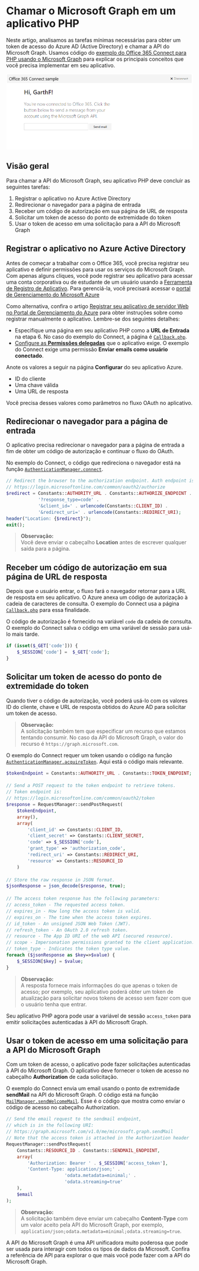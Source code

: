 ﻿# Chamar o Microsoft Graph em um aplicativo PHP 

Neste artigo, analisamos as tarefas mínimas necessárias para obter um token de acesso do Azure AD (Active Directory) e chamar a API do Microsoft Graph. Usamos código do [exemplo do Office 365 Connect para PHP usando o Microsoft Graph](https://github.com/microsoftgraph/php-connect-rest-sample) para explicar os principais conceitos que você precisa implementar em seu aplicativo.

![Captura de tela do exemplo de conexão com o Office 365 para PHP](./images/web-screenshot.png)

## Visão geral

Para chamar a API do Microsoft Graph, seu aplicativo PHP deve concluir as seguintes tarefas:

1. Registrar o aplicativo no Azure Active Directory
2. Redirecionar o navegador para a página de entrada
3. Receber um código de autorização em sua página de URL de resposta
4. Solicitar um token de acesso do ponto de extremidade do token
5. Usar o token de acesso em uma solicitação para a API do Microsoft Graph

<!--<a name="register"/>-->
## Registrar o aplicativo no Azure Active Directory

Antes de começar a trabalhar com o Office 365, você precisa registrar seu aplicativo e definir permissões para usar os serviços do Microsoft Graph. 
Com apenas alguns cliques, você pode registrar seu aplicativo para acessar uma conta corporativa ou de estudante de um usuário usando a [Ferramenta de Registro de Aplicativo](https://dev.office.com/app-registration). Para gerenciá-la, você precisará acessar o [portal de Gerenciamento do Microsoft Azure](https://manage.windowsazure.com)

Como alternativa, confira o artigo [Registrar seu aplicativo de servidor Web no Portal de Gerenciamento do Azure](https://msdn.microsoft.com/en-us/office/office365/HowTo/add-common-consent-manually#bk_RegisterServerApp) para obter instruções sobre como registrar manualmente o aplicativo. Lembre-se dos seguintes detalhes:

* Especifique uma página em seu aplicativo PHP como a **URL de Entrada** na etapa 6. No caso do exemplo do Connect, a página é [`Callback.php`](https://github.com/microsoftgraph/php-connect-rest-sample/blob/master/app/callback.php).
* [Configure as **Permissões delegadas**](https://github.com/microsoftgraph/php-connect-rest-sample/wiki/Grant-permissions-to-the-Connect-application-in-Azure) que o aplicativo exige. O exemplo do Connect exige uma permissão **Enviar emails como usuário conectado**.

Anote os valores a seguir na página **Configurar** do seu aplicativo Azure.

* ID do cliente
* Uma chave válida
* Uma URL de resposta

Você precisa desses valores como parâmetros no fluxo OAuth no aplicativo.

<!--<a name="redirect"/>-->
## Redirecionar o navegador para a página de entrada

O aplicativo precisa redirecionar o navegador para a página de entrada a fim de obter um código de autorização e continuar o fluxo do OAuth.

No exemplo do Connect, o código que redireciona o navegador está na função [`AuthenticationManager.connect`](https://github.com/microsoftgraph/php-connect-rest-sample/blob/master/src/AuthenticationManager.php#L41).

```php
// Redirect the browser to the authorization endpoint. Auth endpoint is
// https://login.microsoftonline.com/common/oauth2/authorize
$redirect = Constants::AUTHORITY_URL . Constants::AUTHORIZE_ENDPOINT . 
            '?response_type=code' . 
            '&client_id=' . urlencode(Constants::CLIENT_ID) . 
            '&redirect_uri=' . urlencode(Constants::REDIRECT_URI);
header("Location: {$redirect}");
exit();
```

> **Observação:** <br />
> Você deve enviar o cabeçalho **Location** antes de escrever qualquer saída para a página.

<!--<a name="authcode"/>-->
## Receber um código de autorização em sua página de URL de resposta

Depois que o usuário entrar, o fluxo fará o navegador retornar para a URL de resposta em seu aplicativo. O Azure anexa um código de autorização à cadeia de caracteres de consulta. O exemplo do Connect usa a página [`Callback.php`](https://github.com/microsoftgraph/php-connect-rest-sample/blob/master/app/callback.php) para essa finalidade.

O código de autorização é fornecido na variável `code` da cadeia de consulta. O exemplo do Connect salva o código em uma variável de sessão para usá-lo mais tarde.

```php
if (isset($_GET['code'])) {
    $_SESSION['code'] =  $_GET['code'];
}
```

<!--<a name="accesstoken"/>-->
## Solicitar um token de acesso do ponto de extremidade do token

Quando tiver o código de autorização, você poderá usá-lo com os valores ID do cliente, chave e URL de resposta obtidos do Azure AD para solicitar um token de acesso. 

> **Observação:** <br />
> A solicitação também tem que especificar um recurso que estamos tentando consumir. No caso da API do Microsoft Graph, o valor do recurso é `https://graph.microsoft.com`.

O exemplo do Connect requer um token usando o código na função [`AuthenticationManager.acquireToken`](https://github.com/microsoftgraph/php-connect-rest-sample/blob/master/src/AuthenticationManager.php#L62). Aqui está o código mais relevante.

```php
$tokenEndpoint = Constants::AUTHORITY_URL . Constants::TOKEN_ENDPOINT;

// Send a POST request to the token endpoint to retrieve tokens.
// Token endpoint is:
// https://login.microsoftonline.com/common/oauth2/token
$response = RequestManager::sendPostRequest(
    $tokenEndpoint, 
    array(),
    array(
        'client_id' => Constants::CLIENT_ID,
        'client_secret' => Constants::CLIENT_SECRET,
        'code' => $_SESSION['code'],
        'grant_type' => 'authorization_code',
        'redirect_uri' => Constants::REDIRECT_URI,
        'resource' => Constants::RESOURCE_ID
    )

// Store the raw response in JSON format.
$jsonResponse = json_decode($response, true);

// The access token response has the following parameters:
// access_token - The requested access token.
// expires_in - How long the access token is valid.
// expires_on - The time when the access token expires.
// id_token - An unsigned JSON Web Token (JWT).
// refresh_token - An OAuth 2.0 refresh token.
// resource - The App ID URI of the web API (secured resource).
// scope - Impersonation permissions granted to the client application.
// token_type - Indicates the token type value.
foreach ($jsonResponse as $key=>$value) {
    $_SESSION[$key] = $value;
}
```

> **Observação:** <br />
> A resposta fornece mais informações do que apenas o token de acesso; por exemplo, seu aplicativo poderá obter um token de atualização para solicitar novos tokens de acesso sem fazer com que o usuário tenha que entrar.

Seu aplicativo PHP agora pode usar a variável de sessão `access_token` para emitir solicitações autenticadas à API do Microsoft Graph.

<!--<a name="request"/>-->
## Usar o token de acesso em uma solicitação para a API do Microsoft Graph

Com um token de acesso, o aplicativo pode fazer solicitações autenticadas à API do Microsoft Graph. O aplicativo deve fornecer o token de acesso no cabeçalho **Authorization** de cada solicitação.

O exemplo do Connect envia um email usando o ponto de extremidade **sendMail** na API do Microsoft Graph. O código está na função [`MailManager.sendWelcomeMail`](https://github.com/microsoftgraph/php-connect-rest-sample/blob/master/src/MailManager.php#L40). Esse é o código que mostra como enviar o código de acesso no cabeçalho Authorization.

```php
// Send the email request to the sendmail endpoint, 
// which is in the following URI:
// https://graph.microsoft.com/v1.0/me/microsoft.graph.sendMail
// Note that the access token is attached in the Authorization header
RequestManager::sendPostRequest(
    Constants::RESOURCE_ID . Constants::SENDMAIL_ENDPOINT,
    array(
        'Authorization: Bearer ' . $_SESSION['access_token'],
        'Content-Type: application/json;' . 
                      'odata.metadata=minimal;' .
                      'odata.streaming=true'
    ),
    $email
);
```

> **Observação:** <br />
> A solicitação também deve enviar um cabeçalho **Content-Type** com um valor aceito pela API do Microsoft Graph, por exemplo, `application/json;odata.metadata=minimal;odata.streaming=true`.

A API do Microsoft Graph é uma API unificadora muito poderosa que pode ser usada para interagir com todos os tipos de dados da Microsoft. Confira a referência de API para explorar o que mais você pode fazer com a API do Microsoft Graph.

<!--## Additional resources

-  [Office 365 PHP Connect sample using Microsoft Graph API](https://github.com/OfficeDev/O365-PHP-Unified-API-Connect)-->
